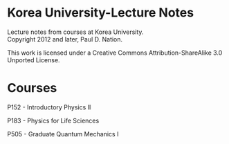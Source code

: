 Korea University-Lecture Notes
================================

Lecture notes from courses at Korea University.  
Copyright 2012 and later, Paul D. Nation.

This work is licensed under a Creative Commons Attribution-ShareAlike 3.0 Unported License.

Courses
=======

P152 - Introductory Physics II

P183 - Physics for Life Sciences

P505 - Graduate Quantum Mechanics I
